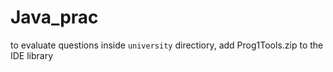 # Java_prac

to evaluate questions inside `university` directiory, add Prog1Tools.zip to the IDE library
